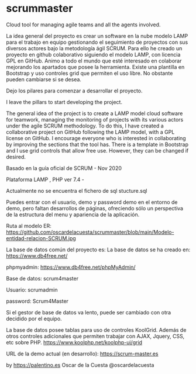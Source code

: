 # scrummaster
Cloud tool for managing agile teams and all the agents involved.


La idea general del proyecto es crear un software en la nube modelo LAMP para el trabajo en equipo gestionando el seguimiento de proyectos con sus diversos actores bajo la metodología ágil SCRUM.
Para ello he creado un proyecto en github colaborativo siguiendo el modelo LAMP, con licencia GPL en GitHub. Animo a todo el mundo que esté interesado en colaborar mejorando los apartados que posee la herramienta.
Existe una plantilla en Bootstrap y uso controles grid que permiten el uso libre. No obstante pueden cambiarse si se desea.

Dejo los pilares para comenzar a desarrollar el proyecto.

I leave the pillars to start developing the project.


The general idea of ​​the project is to create a LAMP model cloud software for teamwork, managing the monitoring of projects with its various actors under the agile SCRUM methodology.
To do this, I have created a collaborative project on GitHub following the LAMP model, with a GPL license on GitHub. I encourage everyone who is interested in collaborating by improving the sections that the tool has.
There is a template in Bootstrap and I use grid controls that allow free use. However, they can be changed if desired.



Basado en la guía oficial de SCRUM - Nov 2020

Plataforma LAMP , PHP ver 7.4 -

Actualmente no se encuentra el fichero de sql stucture.sql 

Puedes entrar con el usuario, demo y password demo en el entorno de demo, pero faltan desarrollos de páginas, ofreciendo
sólo un perspectiva de la estructura del menu y apariencia de la aplicación.

Ruta al modelo ER: 
https://github.com/oscardelacuesta/scrummaster/blob/main/Modelo-entidad-relacion-SCRUM.jpg


La base de datos común del proyecto es:
La base de datos se ha creado en:
https://www.db4free.net/

phpmyadmin:
https://www.db4free.net/phpMyAdmin/


Base de datos: scrum4master

Usuario:  scrumadmin

password: Scrum4Master


Si el gestor de base de datos va lento, puede ser cambiado con otra decidido por el equipo.


La base de datos posee tablas para uso de controles KoolGrid. Además de otros controles adicionales que permiten trabajar con AJAX, Jquery, CSS, etc sobre PHP.
https://www.koolphp.net/koolphp-ui/grid


URL de la demo actual (en desarrollo): https://scrum-master.es

by https://palentino.es
Oscar de la Cuesta 
@oscardelacuesta
